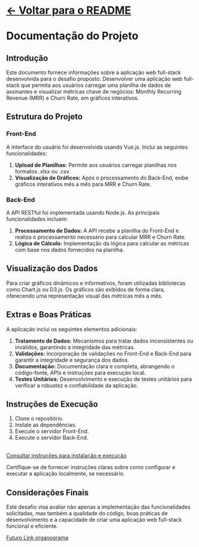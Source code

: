 # [← Voltar para o README](./README.md) <br> <br> Documentação do Projeto

## Introdução

Este documento fornece informações sobre a aplicação web full-stack desenvolvida para o desafio proposto:
Desenvolver uma aplicação web full-stack que permita aos usuários carregar uma planilha de dados de assinantes e visualizar métricas chave de negócios: Monthly Recurring Revenue (MRR) e Churn Rate, em gráficos interativos.

## Estrutura do Projeto

### Front-End

A interface do usuário foi desenvolvida usando Vue.js. Inclui as seguintes funcionalidades:

1. **Upload de Planilhas:** Permite aos usuários carregar planilhas nos formatos .xlsx ou .csv.
2. **Visualização de Gráficos:** Após o processamento do Back-End, exibe gráficos interativos mês a mês para MRR e Churn Rate.

### Back-End

A API RESTful foi implementada usando Node.js. As principais funcionalidades incluem:

1. **Processamento de Dados:** A API recebe a planilha do Front-End e realiza o processamento necessário para calcular MRR e Churn Rate.
2. **Lógica de Cálculo:** Implementação da lógica para calcular as métricas com base nos dados fornecidos na planilha.

## Visualização dos Dados

Para criar gráficos dinâmicos e informativos, foram utilizadas bibliotecas como Chart.js ou D3.js. Os gráficos são exibidos de forma clara, oferecendo uma representação visual das métricas mês a mês.

## Extras e Boas Práticas

A aplicação inclui os seguintes elementos adicionais:

1. **Tratamento de Dados:** Mecanismos para tratar dados inconsistentes ou inválidos, garantindo a integridade das métricas.
2. **Validações:** Incorporação de validações no Front-End e Back-End para garantir a integridade e segurança dos dados.
3. **Documentação:** Documentação clara e completa, abrangendo o código-fonte, APIs e instruções para execução local.
4. **Testes Unitários:** Desenvolvimento e execução de testes unitários para verificar a robustez e confiabilidade da aplicação.

## Instruções de Execução

1. Clone o repositório.
2. Instale as dependências.
3. Execute o servidor Front-End.
4. Execute o servidor Back-End.
   <br> <br>
   
[Consultar instruções para instalação e execução](./README.md)

Certifique-se de fornecer instruções claras sobre como configurar e executar a aplicação localmente, se necessário.

## Considerações Finais

Este desafio visa avaliar não apenas a implementação das funcionalidades solicitadas, mas também a qualidade do código, boas práticas de desenvolvimento e a capacidade de criar uma aplicação web full-stack funcional e eficiente.

[Futuro Link organograma](./README.md)
